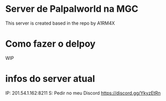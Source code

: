 # Server de Palpalworld na MGC

This server is created based in the repo by A1RM4X

# Como fazer o delpoy
 
 WIP

# infos do server atual

IP: 201.54.1.162:8211
S: Pedir no meu Discord https://discord.gg/YkyzEtRn